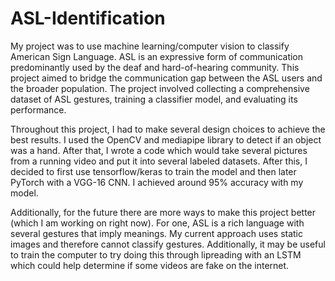 # ASL-Identification
My project was to use machine learning/computer vision to classify American Sign Language. ASL is an expressive form of communication predominantly used by the deaf and hard-of-hearing community. This project aimed to bridge the communication gap between the ASL users and the broader population. The project involved collecting a comprehensive dataset of ASL gestures, training a classifier model, and evaluating its performance.

Throughout this project, I had to make several design choices to achieve the best results. I used the OpenCV and mediapipe library to detect if an object was a hand. After that, I wrote a code which would take several pictures from a running video and put it into several labeled datasets. After this, I decided to first use tensorflow/keras to train the model and then later PyTorch with a VGG-16 CNN. I achieved around 95% accuracy with my model.

Additionally, for the future there are more ways to make this project better (which I am working on right now). For one, ASL is a rich language with several gestures that imply meanings. My current approach uses static images and therefore cannot classify gestures. Additionally, it may be useful to train the computer to try doing this through lipreading with an LSTM which could help determine if some videos are fake on the internet.

